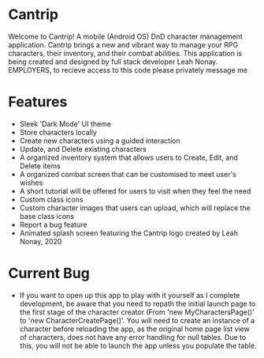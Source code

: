 # Cantrip
Welcome to Cantrip! A mobile (Android OS) DnD character management application. Cantrip brings a new and vibrant way to manage your RPG characters, their inventory, and their combat abilities. This application is being created and designed by full stack developer Leah Nonay. EMPLOYERS, to recieve access to this code please privately message me

# Features
* Sleek 'Dark Mode' UI theme
* Store characters locally
* Create new characters using a guided interaction
* Update, and Delete existing characters
* A organized inventory system that allows users to Create, Edit, and Delete items
* A organized combat screen that can be customised to meet user's wishes
* A short tutorial will be offered for users to visit when they feel the need
* Custom class icons
* Custom character images that users can upload, which will replace the base class icons
* Report a bug feature
* Animated splash screen featuring the Cantrip logo created by Leah Nonay, 2020

# Current Bug
* If you want to open up this app to play with it yourself as I complete development, be aware that you need to repath the initial launch page to the first stage of the character creator (From 'new MyCharactersPage()' to 'new CharacterCreatePage()'. You will need to create an instance of a character before reloading the app, as the original home page list view of characters, does not have any error handling for null tables. Due to this, you will not be able to launch the app unless you populate the table.
